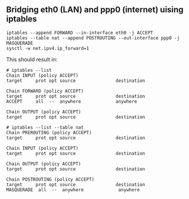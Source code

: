 Bridging eth0 (LAN) and ppp0 (internet) uising iptables
---

    iptables --append FORWARD --in-interface eth0 -j ACCEPT
    iptables --table nat --append POSTROUTING --out-interface ppp0 -j MASQUERADE
    sysctl -w net.ipv4.ip_forward=1

This should result in:

    # iptables --list
  	Chain INPUT (policy ACCEPT)
  	target     prot opt source               destination         
  
  	Chain FORWARD (policy ACCEPT)
  	target     prot opt source               destination         
  	ACCEPT     all  --  anywhere             anywhere            
  
  	Chain OUTPUT (policy ACCEPT)
  	target     prot opt source               destination         

    # iptables --list --table nat
  	Chain PREROUTING (policy ACCEPT)
  	target     prot opt source               destination         
  
  	Chain INPUT (policy ACCEPT)
  	target     prot opt source               destination         
  
  	Chain OUTPUT (policy ACCEPT)
  	target     prot opt source               destination         
  
  	Chain POSTROUTING (policy ACCEPT)
  	target     prot opt source               destination         
  	MASQUERADE  all  --  anywhere             anywhere            
